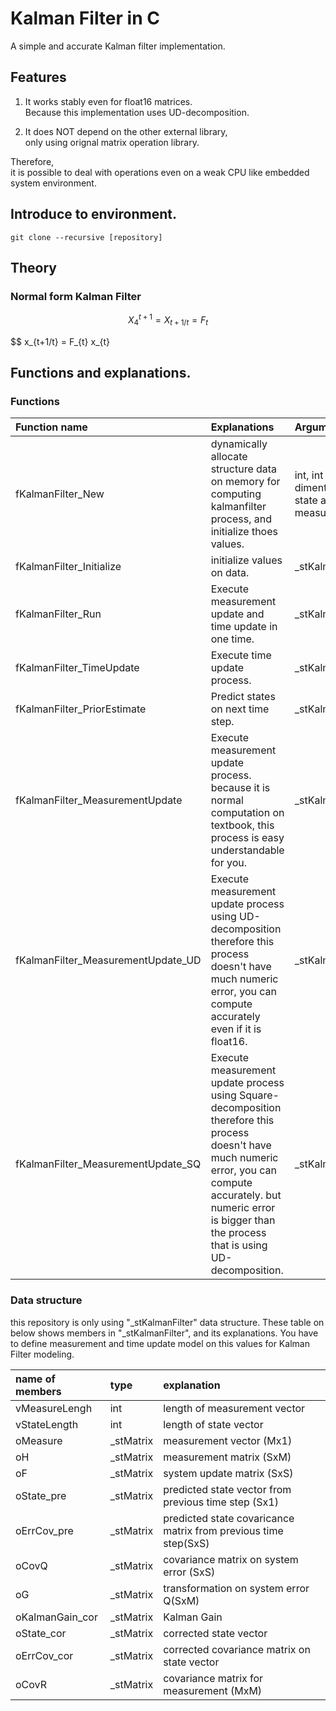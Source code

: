 # Kalman Filter in C

A simple and accurate Kalman filter implementation.  

## Features
1. It works stably even for float16 matrices.  
 Because this implementation uses UD-decomposition.  
  
2. It does NOT depend on the other external library,  
 only using orignal matrix operation library.  

Therefore,  
it is possible to deal with operations even on a weak CPU like embedded system environment.  


## Introduce to environment.
```
git clone --recursive [repository]
```

## Theory
### Normal form Kalman Filter

```math
X ^{t+1}_{4} = 
X _{t+1/t} = F _{t}
```

$$ x_{t+1/t} = F_{t} x_{t}



## Functions and explanations.

### Functions
|Function name|Explanations|Arguments|
|:---|:---|:---|
|fKalmanFilter_New|dynamically allocate structure data on memory for computing kalmanfilter process, and initialize thoes values.|int, int : dimention of state and measurement|
|fKalmanFilter_Initialize|initialize values on data.|_stKalmanFilter*|
|fKalmanFilter_Run| Execute measurement update and time update in one time.|_stKalmanFilter*|
|fKalmanFilter_TimeUpdate| Execute time update process.|_stKalmanFilter*|
|fKalmanFilter_PriorEstimate| Predict states on next time step. |_stKalmanFilter*|
|fKalmanFilter_MeasurementUpdate| Execute measurement update process. <br> because it is normal computation on textbook, this process is easy understandable for you.|_stKalmanFilter*|
|fKalmanFilter_MeasurementUpdate_UD| Execute measurement update process using UD-decomposition <br> therefore this process doesn't have much numeric error, you can compute accurately even if it is float16.|_stKalmanFilter*|
|fKalmanFilter_MeasurementUpdate_SQ|Execute measurement update process using Square-decomposition <br> therefore this process doesn't have much numeric error, you can compute accurately. but numeric error is bigger than the process that is using UD-decomposition.|_stKalmanFilter*|

### Data structure
this repository is only using "_stKalmanFilter" data structure.
These table on below shows members in "_stKalmanFilter", and its explanations.
You have to define measurement and time update model on this values for Kalman Filter modeling.

|name of members|type|explanation|
|:---|:---|:---|
|vMeasureLengh|int|length of measurement vector|
|vStateLength|int|length of state vector|
|oMeasure|_stMatrix|measurement vector (Mx1)|
|oH|_stMatrix|measurement matrix (SxM)|
|oF|_stMatrix|system update matrix (SxS)|
|oState_pre|_stMatrix|predicted state vector from previous time step (Sx1)|
|oErrCov_pre|_stMatrix|predicted state covaricance matrix from previous time step(SxS)|
|oCovQ|_stMatrix|covariance matrix on system error (SxS)|
|oG|_stMatrix|transformation on system error Q(SxM)|
|oKalmanGain_cor|_stMatrix|Kalman Gain|
|oState_cor|_stMatrix|corrected state vector|
|oErrCov_cor|_stMatrix|corrected covariance matrix on state vector|
|oCovR|_stMatrix|covariance matrix for measurement (MxM)|
